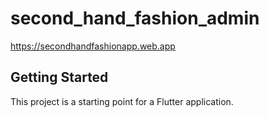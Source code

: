 # second_hand_fashion_admin
https://secondhandfashionapp.web.app

## Getting Started

This project is a starting point for a Flutter application.

